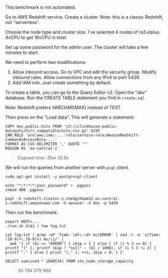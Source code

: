 This benchmark is not automated.

Go to AWS Redshift service.
Create a cluster. Note: this is a classic Redshift, not "serverless".

Choose the node type and cluster size.
I've selected 4 nodes of ra3.xlplus 4vCPU to get 16vCPU in total.

Set up some password for the admin user.
The cluster will take a few minutes to start.

We need to perform two modifications:
1. Allow inbound access. Go to VPC and edit the security group. Modify inbound rules. Allow connections from any IPv4 to port 5439.
2. Add IAM role. Just create something by default.

To create a table, you can go to the Query Editor v2.
Open the "dev" database.
Run the CREATE TABLE statement you find in `create.sql`.

Note: Redshift prefers VARCHAR(MAX) instead of TEXT.

Then press on the "Load data".
This will generate a statement:

```
COPY dev.public.hits FROM 's3://clickhouse-public-datasets/hits_compatible/hits.csv.gz' GZIP
IAM_ROLE 'arn:aws:iam::...:role/service-role/AmazonRedshift-CommandsAccessRole-...'
FORMAT AS CSV DELIMITER ',' QUOTE '"'
REGION AS 'eu-central-1'
```

> Elapsed time: 35m 35.9s

We will run the queries from another server with `psql` client.

```
sudo apt-get install -y postgresql-client

echo "*:*:*:*:your_password" > .pgpass
chmod 400 .pgpass

psql -h redshift-cluster-1.chedgchbam32.eu-central-1.redshift.amazonaws.com -U awsuser -d dev -p 5439
```

Then run the benchmark:
```
export HOST=...
./run.sh 2>&1 | tee log.txt

cat log.txt | grep -oP 'Time: \d+\.\d+ ms|ERROR' | sed -r -e 's/Time: ([0-9]+\.[0-9]+) ms/\1/' |
  awk '{ if ($1 == "ERROR") { skip = 1 } else { if (i % 3 == 0) { printf "[" }; printf skip ? "null" : ($1 / 1000); if (i % 3 != 2) { printf "," } else { print "]," }; ++i; skip = 0; } }'
```

`SELECT sum(used * 1048576) FROM stv_node_storage_capacity`

> 30 794 579 968 
